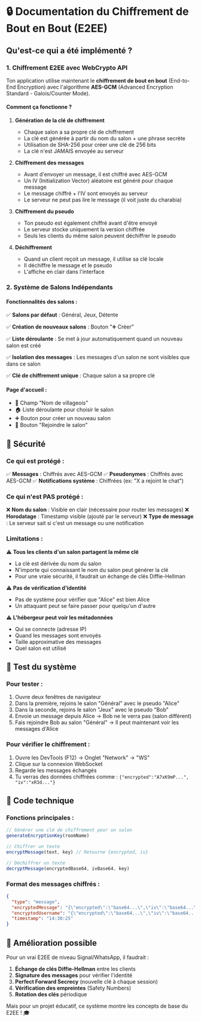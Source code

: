 # 🔒 Documentation du Chiffrement de Bout en Bout (E2EE)

## Qu'est-ce qui a été implémenté ?

### 1. Chiffrement E2EE avec WebCrypto API

Ton application utilise maintenant le **chiffrement de bout en bout** (End-to-End Encryption) avec l'algorithme **AES-GCM** (Advanced Encryption Standard - Galois/Counter Mode).

#### Comment ça fonctionne ?

1. **Génération de la clé de chiffrement**
   - Chaque salon a sa propre clé de chiffrement
   - La clé est générée à partir du nom du salon + une phrase secrète
   - Utilisation de SHA-256 pour créer une clé de 256 bits
   - La clé n'est JAMAIS envoyée au serveur

2. **Chiffrement des messages**
   - Avant d'envoyer un message, il est chiffré avec AES-GCM
   - Un IV (Initialization Vector) aléatoire est généré pour chaque message
   - Le message chiffré + l'IV sont envoyés au serveur
   - Le serveur ne peut pas lire le message (il voit juste du charabia)

3. **Chiffrement du pseudo**
   - Ton pseudo est également chiffré avant d'être envoyé
   - Le serveur stocke uniquement la version chiffrée
   - Seuls les clients du même salon peuvent déchiffrer le pseudo

4. **Déchiffrement**
   - Quand un client reçoit un message, il utilise sa clé locale
   - Il déchiffre le message et le pseudo
   - L'affiche en clair dans l'interface

### 2. Système de Salons Indépendants

#### Fonctionnalités des salons :

✅ **Salons par défaut** : Général, Jeux, Détente

✅ **Création de nouveaux salons** : Bouton "➕ Créer"

✅ **Liste déroulante** : Se met à jour automatiquement quand un nouveau salon est créé

✅ **Isolation des messages** : Les messages d'un salon ne sont visibles que dans ce salon

✅ **Clé de chiffrement unique** : Chaque salon a sa propre clé

#### Page d'accueil :

- 📝 Champ "Nom de villageois"
- 🏠 Liste déroulante pour choisir le salon
- ➕ Bouton pour créer un nouveau salon
- 🏡 Bouton "Rejoindre le salon"

## 🔐 Sécurité

### Ce qui est protégé :

✅ **Messages** : Chiffrés avec AES-GCM
✅ **Pseudonymes** : Chiffrés avec AES-GCM
✅ **Notifications système** : Chiffrées (ex: "X a rejoint le chat")

### Ce qui n'est PAS protégé :

❌ **Nom du salon** : Visible en clair (nécessaire pour router les messages)
❌ **Horodatage** : Timestamp visible (ajouté par le serveur)
❌ **Type de message** : Le serveur sait si c'est un message ou une notification

### Limitations :

⚠️ **Tous les clients d'un salon partagent la même clé**
   - La clé est dérivée du nom du salon
   - N'importe qui connaissant le nom du salon peut générer la clé
   - Pour une vraie sécurité, il faudrait un échange de clés Diffie-Hellman

⚠️ **Pas de vérification d'identité**
   - Pas de système pour vérifier que "Alice" est bien Alice
   - Un attaquant peut se faire passer pour quelqu'un d'autre

⚠️ **L'hébergeur peut voir les métadonnées**
   - Qui se connecte (adresse IP)
   - Quand les messages sont envoyés
   - Taille approximative des messages
   - Quel salon est utilisé

## 🚀 Test du système

### Pour tester :

1. Ouvre deux fenêtres de navigateur
2. Dans la première, rejoins le salon "Général" avec le pseudo "Alice"
3. Dans la seconde, rejoins le salon "Jeux" avec le pseudo "Bob"
4. Envoie un message depuis Alice → Bob ne le verra pas (salon différent)
5. Fais rejoindre Bob au salon "Général" → Il peut maintenant voir les messages d'Alice

### Pour vérifier le chiffrement :

1. Ouvre les DevTools (F12) → Onglet "Network" → "WS"
2. Clique sur la connexion WebSocket
3. Regarde les messages échangés
4. Tu verras des données chiffrées comme : `{"encrypted":"A7xK9mP...", "iv":"xR3d..."}`

## 🔧 Code technique

### Fonctions principales :

```javascript
// Générer une clé de chiffrement pour un salon
generateEncryptionKey(roomName)

// Chiffrer un texte
encryptMessage(text, key) // Retourne {encrypted, iv}

// Déchiffrer un texte
decryptMessage(encryptedBase64, ivBase64, key)
```

### Format des messages chiffrés :

```json
{
  "type": "message",
  "encryptedMessage": "{\"encrypted\":\"base64...\",\"iv\":\"base64...\"}",
  "encryptedUsername": "{\"encrypted\":\"base64...\",\"iv\":\"base64...\"}",
  "timestamp": "14:30:25"
}
```

## 🎯 Amélioration possible

Pour un vrai E2EE de niveau Signal/WhatsApp, il faudrait :

1. **Échange de clés Diffie-Hellman** entre les clients
2. **Signature des messages** pour vérifier l'identité
3. **Perfect Forward Secrecy** (nouvelle clé à chaque session)
4. **Vérification des empreintes** (Safety Numbers)
5. **Rotation des clés** périodique

Mais pour un projet éducatif, ce système montre les concepts de base du E2EE ! 🎓

